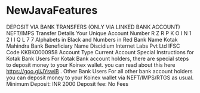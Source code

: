 # NewJavaFeatures

DEPOSIT VIA BANK TRANSFERS (ONLY VIA LINKED BANK ACCOUNT)
NEFT/IMPS Transfer Details
Your Unique Account Number R Z R P K O I N 1 2 I I Q L 7 7
Alphabets in Black and Numbers in Red
Bank Name Kotak Mahindra Bank
Beneficiary Name Discidium Internet Labs Pvt Ltd
IFSC Code KKBK0000958
Account Type Current Account
Special Instructions for Kotak Bank Users
For Kotak Bank account holders, there are special steps to deposit money to your Koinex wallet. you can read about this here https://goo.gl/JYswiB .
Other Bank Users For all other bank account holders you can deposit money to your Koinex wallet via NEFT/IMPS/RTGS as usual.
Minimum Deposit: INR 2000
Deposit fee: No Fees
